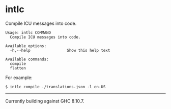 # intlc

Compile ICU messages into code.

```
Usage: intlc COMMAND
  Compile ICU messages into code.

Available options:
  -h,--help                Show this help text

Available commands:
  compile
  flatten
```

For example:

```
$ intlc compile ./translations.json -l en-US
```

---

Currently building against GHC 8.10.7.
